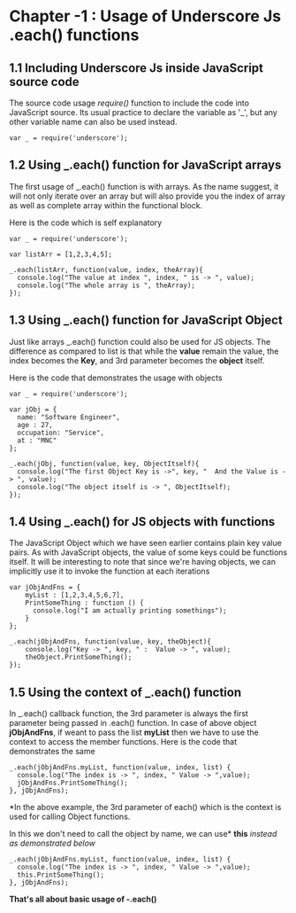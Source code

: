 # Chapter -1 : Usage of Underscore Js .each() functions

## 1.1 Including Underscore Js inside JavaScript source code

The source code usage _require()_ function to include the code into JavaScript source. Its usual practice to declare the variable as '\_', but any other variable name can also be used instead.
```
var _ = require('underscore');
```

## 1.2 Using \_.each() function for JavaScript arrays

The first usage of \_.each() function is with arrays. As the name suggest, it will not only iterate over an array but will also provide you the index of array as well as complete array within the functional block.

Here is the code which is self explanatory

```
var _ = require('underscore');

var listArr = [1,2,3,4,5];

_.each(listArr, function(value, index, theArray){
  console.log("The value at index ", index, " is -> ", value);
  console.log("The whole array is ", theArray);
});

```
## 1.3  Using \_.each() function for JavaScript Object

Just like arrays \_.each() function could also be used for JS objects. The difference as compared to list is that while the __value__ remain the value, the index becomes the __Key__, and 3rd parameter becomes the __object__ itself.

Here is the code that demonstrates the usage with objects
```
var _ = require('underscore');

var jObj = {
  name: "Software Engineer",
  age : 27,
  occupation: "Service",
  at : "MNC"
};

_.each(jObj, function(value, key, ObjectItself){
  console.log("The first Object Key is ->", key, "  And the Value is -> ", value);
  console.log("The object itself is -> ", ObjectItself);
});

```
## 1.4 Using \_.each() for JS objects with functions

The JavaScript Object which we have seen earlier contains plain key value pairs. As with JavaScript objects, the value of some keys could be functions itself. It will be interesting to note that since we're having objects, we can implicitly use it to invoke the function at each iterations
```
var jObjAndFns = {
    myList : [1,2,3,4,5,6,7],
    PrintSomeThing : function () {
      console.log("I am actually printing somethings");
    }
};

_.each(jObjAndFns, function(value, key, theObject){
    console.log("Key -> ", key, " :  Value -> ", value);
    theObject.PrintSomeThing();
});
```

## 1.5 Using the context of \_.each() function
In \_.each() callback function, the 3rd parameter is always the first parameter being passed in .each() function. In case of above object __jObjAndFns__, if weant to pass the list __myList__ then we have to use the context to access the member functions.
Here is the code that demonstrates the same

```
_.each(jObjAndFns.myList, function(value, index, list) {
  console.log("The index is -> ", index, " Value -> ",value);
  jObjAndFns.PrintSomeThing();
}, jObjAndFns);
```
*In the above example, the 3rd parameter of each() which is the context is used for calling Object functions.

In this we don't need to call the object by name, we can use* __this__ *instead as demonstrated below*
```
_.each(jObjAndFns.myList, function(value, index, list) {
  console.log("The index is -> ", index, " Value -> ",value);
  this.PrintSomeThing();
}, jObjAndFns);

```

__That's all about basic usage of \-.each()__
